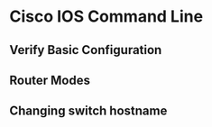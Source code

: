 # Cisco IOS Command Line

## Verify Basic Configuration



## Router Modes



## Changing switch hostname





